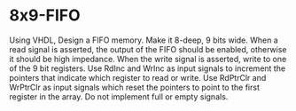 # 8x9-FIFO

Using VHDL, Design a FIFO memory. Make it 8-deep, 9 bits wide. When a read signal is asserted, the output of the FIFO should be enabled, otherwise it should be high impedance. When the write signal is asserted, write to one of the 9 bit registers. Use RdInc and WrInc as input signals to increment the pointers that indicate which register to read or write. Use RdPtrClr and WrPtrClr as input signals which reset the pointers to point to the first register in the array. Do not implement full or empty signals.   
